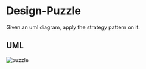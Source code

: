 # Design-Puzzle
Given an uml diagram, apply the strategy pattern on it.


## UML

![puzzle](https://user-images.githubusercontent.com/36764823/85168413-b9053a00-b240-11ea-91f7-bdcaa397446f.PNG)
